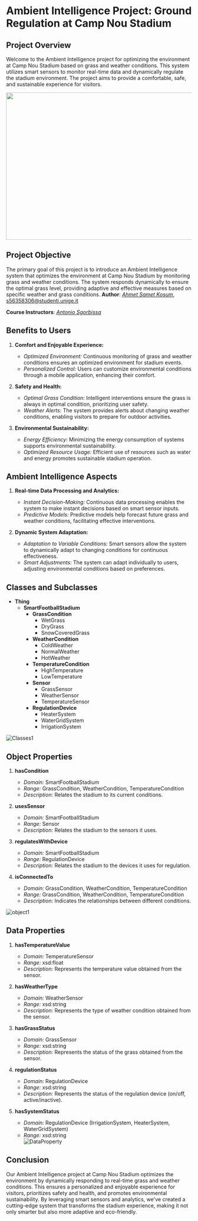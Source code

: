 # Ambient Intelligence Project: Ground Regulation at Camp Nou Stadium
## Project Overview
Welcome to the Ambient Intelligence project for optimizing the environment at Camp Nou Stadium based on grass and weather conditions. This system utilizes smart sensors to monitor real-time data and dynamically regulate the stadium environment. The project aims to provide a comfortable, safe, and sustainable experience for visitors.


<img src="https://github.com/sametkosum/AmbienIntelligence_2/assets/117012520/4fee7bf9-1727-4236-a01f-892490e962f3" width="800" height="400" />

## Project Objective 

The primary goal of this project is to introduce an Ambient Intelligence system that optimizes the environment at Camp Nou Stadium by monitoring grass and weather conditions. The system responds dynamically to ensure the optimal grass level, providing adaptive and effective measures based on specific weather and grass conditions.
**Author**: *[Ahmet Samet Kosum](https://github.com/sametkosum)*, [s56358306@studenti.unige.it](s5635830@studenti.unige.it)

**Course Instructors**: *[Antonio Sgorbissa](https://rubrica.unige.it/personale/UkNHWlJp)*


## Benefits to Users

1. **Comfort and Enjoyable Experience:**
   - *Optimized Environment:* Continuous monitoring of grass and weather conditions ensures an optimized environment for stadium events.
   - *Personalized Control:* Users can customize environmental conditions through a mobile application, enhancing their comfort.

2. **Safety and Health:**
   - *Optimal Grass Condition:* Intelligent interventions ensure the grass is always in optimal condition, prioritizing user safety.
   - *Weather Alerts:* The system provides alerts about changing weather conditions, enabling visitors to prepare for outdoor activities.

3. **Environmental Sustainability:**
   - *Energy Efficiency:* Minimizing the energy consumption of systems supports environmental sustainability.
   - *Optimized Resource Usage:* Efficient use of resources such as water and energy promotes sustainable stadium operation.

## Ambient Intelligence Aspects

1. **Real-time Data Processing and Analytics:**
   - *Instant Decision-Making:* Continuous data processing enables the system to make instant decisions based on smart sensor inputs.
   - *Predictive Models:* Predictive models help forecast future grass and weather conditions, facilitating effective interventions.

2. **Dynamic System Adaptation:**
   - *Adaptation to Variable Conditions:* Smart sensors allow the system to dynamically adapt to changing conditions for continuous effectiveness.
   - *Smart Adjustments:* The system can adapt individually to users, adjusting environmental conditions based on preferences.

## Classes and Subclasses

- **Thing**
  - **SmartFootballStadium**
    - **GrassCondition**
      - WetGrass
      - DryGrass
      - SnowCoveredGrass
    - **WeatherCondition**
      - ColdWeather
      - NormalWeather
      - HotWeather
    - **TemperatureCondition**
      - HighTemperature
      - LowTemperature
    - **Sensor**
      - GrassSensor
      - WeatherSensor
      - TemperatureSensor
    - **RegulationDevice**
      - HeaterSystem
      - WaterGridSystem
      - IrrigationSystem


![Classes1](https://github.com/sametkosum/AmbienIntelligence_2/assets/117012520/0c5620bf-4513-4aff-b3c1-87371c5212d1)
## Object Properties

1. **hasCondition**
   - *Domain:* SmartFootballStadium
   - *Range:* GrassCondition, WeatherCondition, TemperatureCondition
   - *Description:* Relates the stadium to its current conditions.

2. **usesSensor**
   - *Domain:* SmartFootballStadium
   - *Range:* Sensor
   - *Description:* Relates the stadium to the sensors it uses.

3. **regulatesWithDevice**
   - *Domain:* SmartFootballStadium
   - *Range:* RegulationDevice
   - *Description:* Relates the stadium to the devices it uses for regulation.

4. **isConnectedTo**
   - *Domain:* GrassCondition, WeatherCondition, TemperatureCondition
   - *Range:* GrassCondition, WeatherCondition, TemperatureCondition
   - *Description:* Indicates the relationships between different conditions.

![object1](https://github.com/sametkosum/AmbienIntelligence_2/assets/117012520/02d82d88-1ad2-4760-87f0-44e01427e012)


## Data Properties

1. **hasTemperatureValue**
   - *Domain:* TemperatureSensor
   - *Range:* xsd:float
   - *Description:* Represents the temperature value obtained from the sensor.

2. **hasWeatherType**
   - *Domain:* WeatherSensor
   - *Range:* xsd:string
   - *Description:* Represents the type of weather condition obtained from the sensor.

3. **hasGrassStatus**
   - *Domain:* GrassSensor
   - *Range:* xsd:string
   - *Description:* Represents the status of the grass obtained from the sensor.

4. **regulationStatus**
   - *Domain:* RegulationDevice
   - *Range:* xsd:string
   - *Description:* Represents the status of the regulation device (on/off, active/inactive).

5. **hasSystemStatus**
   - *Domain:* RegulationDevice (IrrigationSystem, HeaterSystem, WaterGridSystem)
   - *Range:* xsd:string    
![DataProperty](https://github.com/sametkosum/AmbienIntelligence_2/assets/117012520/15cb1550-c6b1-463c-8ba1-d6d62a8a17d1)

## Conclusion
Our Ambient Intelligence project at Camp Nou Stadium optimizes the environment by dynamically responding to real-time grass and weather conditions. This ensures a personalized and enjoyable experience for visitors, prioritizes safety and health, and promotes environmental sustainability. By leveraging smart sensors and analytics, we've created a cutting-edge system that transforms the stadium experience, making it not only smarter but also more adaptive and eco-friendly.

